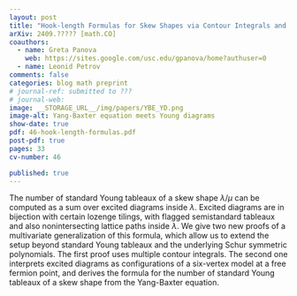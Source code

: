 ```yaml
---
layout: post
title: "Hook-length Formulas for Skew Shapes via Contour Integrals and Vertex Models"
arXiv: 2409.????? [math.CO]
coauthors:
  - name: Greta Panova
    web: https://sites.google.com/usc.edu/gpanova/home?authuser=0
  - name: Leonid Petrov
comments: false
categories: blog math preprint
# journal-ref: submitted to ???
# journal-web: 
image: __STORAGE_URL__/img/papers/YBE_YD.png
image-alt: Yang-Baxter equation meets Young diagrams
show-date: true
pdf: 46-hook-length-formulas.pdf
post-pdf: true
pages: 33
cv-number: 46

published: true
---
```


The number of standard Young tableaux of a skew shape  $\lambda/\mu$ can be computed as a sum over excited diagrams inside $\lambda$. Excited diagrams are in bijection with certain lozenge tilings,  with flagged semistandard tableaux and also nonintersecting lattice paths inside $\lambda$. We give two new proofs of a multivariate generalization of this formula, which allow us to extend the setup beyond standard Young tableaux and the underlying Schur symmetric polynomials. The first proof uses multiple contour integrals. The second one interprets excited diagrams as configurations of a six-vertex model at a free fermion point, and derives the formula for the number of standard Young tableaux of a skew shape from the Yang-Baxter equation.
